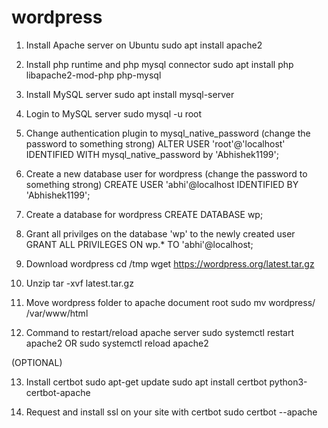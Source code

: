 # wordpress
1. Install Apache server on Ubuntu
sudo apt install apache2

2. Install php runtime and php mysql connector
sudo apt install php libapache2-mod-php php-mysql

3. Install MySQL server
sudo apt install mysql-server 

4. Login to MySQL server
sudo mysql -u root

5. Change authentication plugin to mysql_native_password (change the password to something strong)
ALTER USER 'root'@'localhost' IDENTIFIED WITH mysql_native_password by 'Abhishek1199';

6. Create a new database user for wordpress (change the password to something strong)
CREATE USER 'abhi'@localhost IDENTIFIED BY 'Abhishek1199';

7. Create a database for wordpress
CREATE DATABASE wp;

8. Grant all privilges on the database 'wp' to the newly created user
GRANT ALL PRIVILEGES ON wp.* TO 'abhi'@localhost;

9. Download wordpress
cd /tmp
wget https://wordpress.org/latest.tar.gz

10. Unzip
tar -xvf latest.tar.gz

11. Move wordpress folder to apache document root
sudo mv wordpress/ /var/www/html

12. Command to restart/reload apache server
sudo systemctl restart apache2
OR
sudo systemctl reload apache2

(OPTIONAL)

13. Install certbot
sudo apt-get update
sudo apt install certbot python3-certbot-apache

14. Request and install ssl on your site with certbot
sudo certbot --apache
